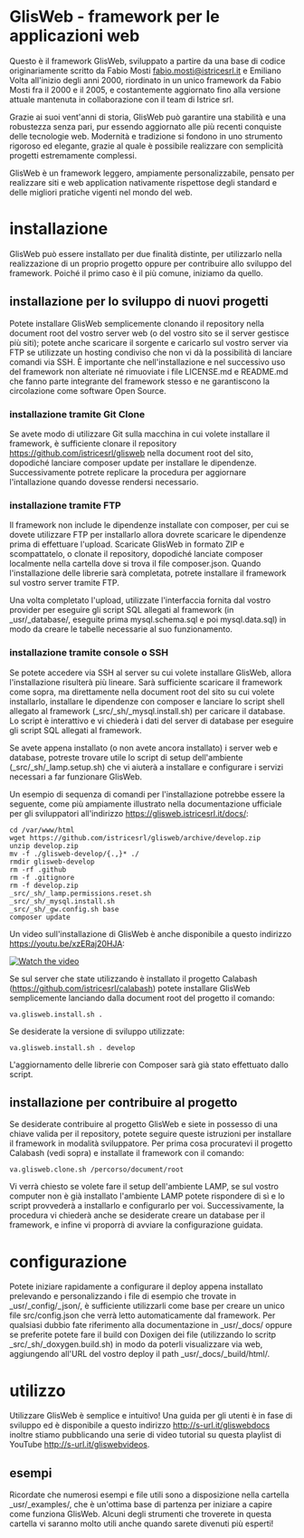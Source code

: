 # GlisWeb - framework per le applicazioni web
Questo è il framework GlisWeb, sviluppato a partire da una base di codice originariamente scritto da Fabio Mosti
<fabio.mosti@istricesrl.it> e Emiliano Volta all'inizio degli anni 2000, riordinato in un unico framework da
Fabio Mosti fra il 2000 e il 2005, e costantemente aggiornato fino alla versione attuale mantenuta in collaborazione
con il team di Istrice srl.

Grazie ai suoi vent'anni di storia, GlisWeb può garantire una stabilità e una robustezza senza pari, pur
essendo aggiornato alle più recenti conquiste delle tecnologie web. Modernità e tradizione si fondono in uno
strumento rigoroso ed elegante, grazie al quale è possibile realizzare con semplicità progetti estremamente
complessi.

GlisWeb è un framework leggero, ampiamente personalizzabile, pensato per realizzare siti e web application
nativamente rispettose degli standard e delle migliori pratiche vigenti nel mondo del web.

# installazione
GlisWeb può essere installato per due finalità distinte, per utilizzarlo nella realizzazione di un proprio progetto
oppure per contribuire allo sviluppo del framework. Poiché il primo caso è il più comune, iniziamo da quello.

## installazione per lo sviluppo di nuovi progetti
Potete installare GlisWeb semplicemente clonando il repository nella document root del vostro server web
(o del vostro sito se il server gestisce più siti); potete anche scaricare il sorgente e caricarlo sul vostro
server via FTP se utilizzate un hosting condiviso che non vi dà la possibilità di lanciare comandi via SSH.
È importante che nell'installazione e nel successivo uso del framework non alteriate né rimuoviate i file
LICENSE.md e README.md che fanno parte integrante del framework stesso e ne garantiscono la circolazione
come software Open Source.

### installazione tramite Git Clone
Se avete modo di utilizzare Git sulla macchina in cui volete installare il framework, è sufficiente clonare il
repository https://github.com/istricesrl/glisweb nella document root del sito, dopodiché lanciare composer update
per installare le dipendenze. Successivamente potrete replicare la procedura per aggiornare l'intallazione quando
dovesse rendersi necessario.

### installazione tramite FTP
Il framework non include le dipendenze installate con composer, per cui se dovete utilizzare FTP per installarlo
allora dovrete scaricare le dipendenze prima di effettuare l'upload. Scaricate GlisWeb in formato ZIP e scompattatelo,
o clonate il repository, dopodiché lanciate composer localmente nella cartella dove si trova il file composer.json.
Quando l'installazione delle librerie sarà completata, potrete installare il framework sul vostro server tramite FTP.

Una volta completato l'upload, utilizzate l'interfaccia fornita dal vostro provider per eseguire gli script SQL
allegati al framework (in _usr/_database/, eseguite prima mysql.schema.sql e poi mysql.data.sql) in modo da creare le
tabelle necessarie al suo funzionamento.

### installazione tramite console o SSH
Se potete accedere via SSH al server su cui volete installare GlisWeb, allora l'installazione risulterà più lineare.
Sarà sufficiente scaricare il framework come sopra, ma direttamente nella document root del sito su cui volete
installarlo, installare le dipendenze con composer e lanciare lo script shell allegato al framework
(_src/_sh/_mysql.install.sh) per caricare il database. Lo script è interattivo e vi chiederà i dati del server
di database per eseguire gli script SQL allegati al framework.

Se avete appena installato (o non avete ancora installato) i server web e database, potreste trovare utile lo script di
setup dell'ambiente (_src/_sh/_lamp.setup.sh) che vi aiuterà a installare e configurare i servizi necessari
a far funzionare GlisWeb.

Un esempio di sequenza di comandi per l'installazione potrebbe essere la seguente, come più ampiamente illustrato nella
documentazione ufficiale per gli sviluppatori all'indirizzo https://glisweb.istricesrl.it/docs/:

    cd /var/www/html
    wget https://github.com/istricesrl/glisweb/archive/develop.zip
    unzip develop.zip
    mv -f ./glisweb-develop/{.,}* ./
    rmdir glisweb-develop
    rm -rf .github
    rm -f .gitignore
    rm -f develop.zip
    _src/_sh/_lamp.permissions.reset.sh
    _src/_sh/_mysql.install.sh
    _src/_sh/_gw.config.sh base
    composer update

Un video sull'installazione di GlisWeb è anche disponibile a questo indirizzo https://youtu.be/xzERaj20HJA:

[![Watch the video](https://img.youtube.com/vi/xzERaj20HJA/maxresdefault.jpg)](https://youtu.be/xzERaj20HJA)

Se sul server che state utilizzando è installato il progetto Calabash (https://github.com/istricesrl/calabash)
potete installare GlisWeb semplicemente lanciando dalla document root del progetto il comando:

    va.glisweb.install.sh .

Se desiderate la versione di sviluppo utilizzate:

    va.glisweb.install.sh . develop

L'aggiornamento delle librerie con Composer sarà già stato effettuato dallo script.

## installazione per contribuire al progetto
Se desiderate contribuire al progetto GlisWeb e siete in possesso di una chiave valida per il repository, potete seguire queste
istruzioni per installare il framework in modalità sviluppatore. Per prima cosa procuratevi il progetto Calabash (vedi sopra)
e installate il framework con il comando:

    va.glisweb.clone.sh /percorso/document/root

Vi verrà chiesto se volete fare il setup dell'ambiente LAMP, se sul vostro computer non è già installato l'ambiente LAMP potete
rispondere di sì e lo script provvederà a installarlo e configurarlo per voi. Successivamente, la procedura vi chiederà anche se
desiderate creare un database per il framework, e infine vi proporrà di avviare la configurazione guidata.

# configurazione
Potete iniziare rapidamente a configurare il deploy appena installato prelevando e personalizzando i file di esempio
che trovate in _usr/_config/_json/, è sufficiente utilizzarli come base per creare un unico file src/config.json che
verrà letto automaticamente dal framework. Per qualsiasi dubbio fate riferimento alla documentazione in _usr/_docs/
oppure se preferite potete fare il build con Doxigen dei file (utilizzando lo scritp _src/_sh/_doxygen.build.sh) in modo
da poterli visualizzare via web, aggiungendo all'URL del vostro deploy il path _usr/_docs/_build/html/.

# utilizzo
Utilizzare GlisWeb è semplice e intuitivo! Una guida per gli utenti è in fase di sviluppo ed è disponibile a questo
indirizzo http://s-url.it/gliswebdocs inoltre stiamo pubblicando una serie di video tutorial su questa playlist di YouTube
http://s-url.it/gliswebvideos.

## esempi
Ricordate che numerosi esempi e file utili sono a disposizione nella cartella _usr/_examples/, che è un'ottima base di
partenza per iniziare a capire come funziona GlisWeb. Alcuni degli strumenti che troverete in questa cartella vi saranno
molto utili anche quando sarete divenuti più esperti!


